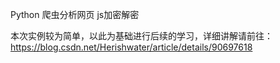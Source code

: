 Python 爬虫分析网页 js加密解密

本次实例较为简单，以此为基础进行后续的学习，详细讲解请前往：https://blog.csdn.net/Herishwater/article/details/90697618
